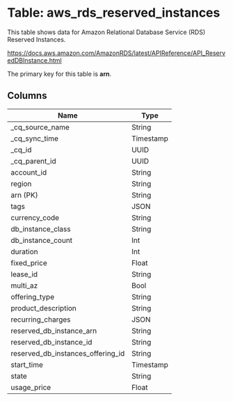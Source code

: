 # Table: aws_rds_reserved_instances

This table shows data for Amazon Relational Database Service (RDS) Reserved Instances.

https://docs.aws.amazon.com/AmazonRDS/latest/APIReference/API_ReservedDBInstance.html

The primary key for this table is **arn**.

## Columns

| Name          | Type          |
| ------------- | ------------- |
|_cq_source_name|String|
|_cq_sync_time|Timestamp|
|_cq_id|UUID|
|_cq_parent_id|UUID|
|account_id|String|
|region|String|
|arn (PK)|String|
|tags|JSON|
|currency_code|String|
|db_instance_class|String|
|db_instance_count|Int|
|duration|Int|
|fixed_price|Float|
|lease_id|String|
|multi_az|Bool|
|offering_type|String|
|product_description|String|
|recurring_charges|JSON|
|reserved_db_instance_arn|String|
|reserved_db_instance_id|String|
|reserved_db_instances_offering_id|String|
|start_time|Timestamp|
|state|String|
|usage_price|Float|